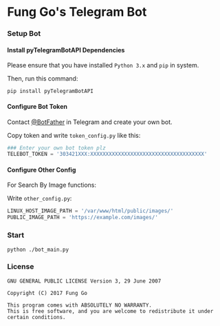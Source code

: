 # Fung Go's Telegram Bot

### Setup Bot

#### Install pyTelegramBotAPI Dependencies

Please ensure that you have installed `Python 3.x` and `pip` in system.

Then, run this command:

```
pip install pyTelegramBotAPI
```

#### Configure Bot Token

Contact [@BotFather](https://t.me/BotFather) in Telegram and create your own bot.

Copy token and write `token_config.py` like this:

```Python
### Enter your own bot token plz
TELEBOT_TOKEN = '303421XXX:XXXXXXXXXXXXXXXXXXXXXXXXXXXXXXXXXXXXX'
```

#### Configure Other Config

For Search By Image functions:

Write `other_config.py`:

```Python
LINUX_HOST_IMAGE_PATH = '/var/www/html/public/images/'
PUBLIC_IMAGE_PATH = 'https://example.com/images/'
```

### Start

```
python ./bot_main.py
```

### License

```
GNU GENERAL PUBLIC LICENSE Version 3, 29 June 2007

Copyright (C) 2017 Fung Go

This program comes with ABSOLUTELY NO WARRANTY.
This is free software, and you are welcome to redistribute it under certain conditions.
```
